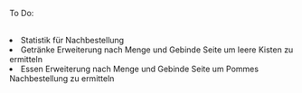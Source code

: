 To Do:<br>
<br>
<li>Statistik für Nachbestellung<br>
<li>Getränke Erweiterung nach Menge und Gebinde Seite um leere Kisten zu ermitteln<br>
<li>Essen Erweiterung nach Menge und Gebinde Seite um Pommes Nachbestellung zu ermitteln
